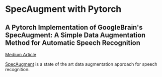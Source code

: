 # SpecAugment with Pytorch
## A Pytorch Implementation of GoogleBrain's SpecAugment: A Simple Data Augmentation Method for Automatic Speech Recognition
[Medium Article](https://towardsdatascience.com/sota-data-augmentation-with-google-brains-specaugment-and-pytorch-d3d1a3ce291e)

[SpecAugment](https://ai.googleblog.com/2019/04/specaugment-new-data-augmentation.html) is a state of the art data augmentation approach for speech recognition.


